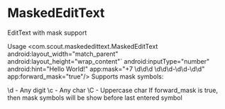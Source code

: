 # MaskedEditText
EditText with mask support

Usage
<com.scout.maskededittext.MaskedEditText
        android:layout_width="match_parent"
        android:layout_height="wrap_content"`
        android:inputType="number"
        android:hint="Hello World!"
        app:mask="+7 \\d\\d\\d \\d\\d\\d-\\d\\d-\\d\\d"
        app:forward_mask="true"/>
Supports mask symbols:

\d - Any digit
\c - Any char
\C - Uppercase char
If forward_mask is true, then mask symbols will be show before last entered symbol

